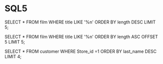 # SQL5



SELECT * FROM film WHERE title LIKE '%n'
ORDER BY length DESC
LIMIT 5;

SELECT * FROM film WHERE title LIKE '%n'
ORDER BY length ASC
OFFSET 5 LIMIT 5;

SELECT * FROM customer WHERE Store_id =1
ORDER BY last_name DESC
LIMIT 4;
